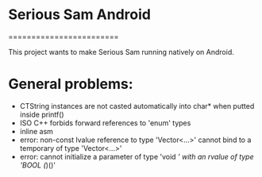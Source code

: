 # Serious Sam Android
========================

This project wants to make Serious Sam running natively on Android.

# General problems:
  - CTString instances are not casted automatically into char* when putted inside printf()
  - ISO C++ forbids forward references to 'enum' types
  - inline asm
  - error: non-const lvalue reference to type 'Vector<...>' cannot bind to a temporary of type 'Vector<...>'
  - error: cannot initialize a parameter of type 'void *' with an rvalue of type 'BOOL (*)()'
